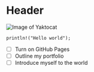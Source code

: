 # Header

![Image of Yaktocat](https://octodex.github.com/images/yaktocat.png)

```
println!("Hello world");
```
- [ ] Turn on GitHub Pages
- [ ] Outline my portfolio
- [ ] Introduce myself to the world
